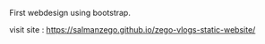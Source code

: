 First webdesign using bootstrap.

visit site : https://salmanzego.github.io/zego-vlogs-static-website/
